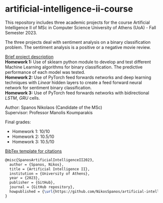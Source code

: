 # artificial-intelligence-ii-course
This repository includes three academic projects for the course Artificial Intelligence II of MSc in Computer Science University of Athens (UoA) - Fall Semester 2023.

The three projects deal with sentiment analysis on a binary classification problem. The sentiment analysis is a positive or a negative movie review. </br>

<ins>Brief project description</ins></br>
**Homework 1:** Use of sklearn python module to develop and test different Machine Learning algorithms for binary classification. The predictive performance of each model was tested. </br>
**Homework 2:** Use of PyTorch feed forwards networks and deep learning techniques with *Linear* hidden layers to create a feed forward neural network for sentiment binary classification. </br>
**Homework 3:** Use of PyTorch feed forwards networks with bidirectional *LSTM*, *GRU* cells.

Author: Spanos Nikolaos (Candidate of the MSc) </br>
Supervisor: Professor Manolis Koumparakis

Final grades:
- Homework 1: 10/10
- Homework 2: 10.5/10
- Homework 3: 10.5/10

<ins>BibTex template for citations</ins>
```latex
@misc{SpanosArtificialIntelligenceII2023,
  author = {Spanos, Nikos},
  title = {Artificial Intelligence II},
  institution = {University of Athens},
  year = {2023},
  publisher = {GitHub},
  journal = {GitHub repository},
  howpublished = {\url{https://github.com/NikosSpanos/artificial-intelligence-ii-course}},
}
```